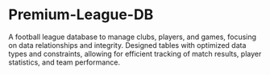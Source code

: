 # Premium-League-DB
A football league database to manage clubs, players, and games, focusing on data relationships and integrity. Designed tables with optimized data types and constraints, allowing for efficient tracking of match results, player statistics, and team performance.
